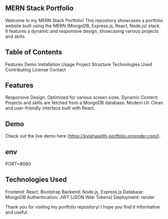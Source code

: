 ## MERN Stack Portfolio
Welcome to my MERN Stack Portfolio! This repository showcases a portfolio website built using the MERN (MongoDB, Express.js, React, Node.js) stack. It features a dynamic and responsive design, showcasing various projects and skills.

## Table of Contents
Features
Demo
Installation
Usage
Project Structure
Technologies Used
Contributing
License
Contact

## Features
Responsive Design: Optimized for various screen sizes.
Dynamic Content: Projects and skills are fetched from a MongoDB database.
Modern UI: Clean and user-friendly interface built with React.

## Demo
Check out the live demo here (https://kvishwajith-portfolio.onrender.com/).

## env
PORT=8080

## Technologies Used
Frontend: React, Bootstrap
Backend: Node.js, Express.js
Database: MongoDB
Authentication: JWT (JSON Web Tokens)
Deployment: render

Thank you for visiting my portfolio repository! I hope you find it informative and useful.

